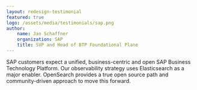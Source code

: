 ```yaml
---
layout: redesign-testimonial
featured: true
logo: /assets/media/testimonials/sap.png
author: 
    name: Jan Schaffner
    organization: SAP
    title: SVP and Head of BTP Foundational Plane
---
```


SAP customers expect a unified, business-centric and open SAP Business Technology Platform. Our observability strategy uses Elasticsearch as a major enabler. OpenSearch provides a true open source path and community-driven approach to move this forward.